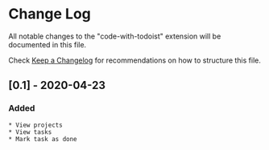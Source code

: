 # Change Log

All notable changes to the "code-with-todoist" extension will be documented in this file.

Check [Keep a Changelog](http://keepachangelog.com/) for recommendations on how to structure this file.

## [0.1] - 2020-04-23 

### Added
    * View projects
    * View tasks
    * Mark task as done
